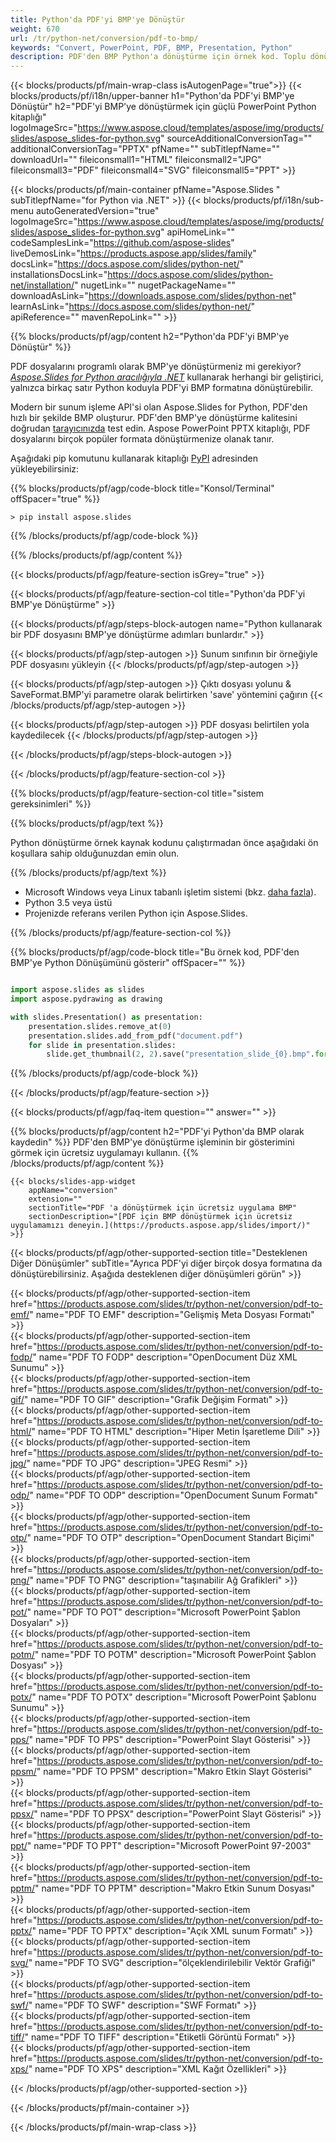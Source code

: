 ```yaml
---
title: Python'da PDF'yi BMP'ye Dönüştür
weight: 670
url: /tr/python-net/conversion/pdf-to-bmp/ 
keywords: "Convert, PowerPoint, PDF, BMP, Presentation, Python"
description: PDF'den BMP Python'a dönüştürme için örnek kod. Toplu dönüştürme PDF dosyalarını BMP dosyalarına dönüştürmek için PowerPoint Python API'sini kullanın.
---
```


{{< blocks/products/pf/main-wrap-class isAutogenPage="true">}}
{{< blocks/products/pf/i18n/upper-banner h1="Python'da PDF'yi BMP'ye Dönüştür" h2="PDF'yi BMP'ye dönüştürmek için güçlü PowerPoint Python kitaplığı" logoImageSrc="https://www.aspose.cloud/templates/aspose/img/products/slides/aspose_slides-for-python.svg" sourceAdditionalConversionTag="" additionalConversionTag="PPTX" pfName="" subTitlepfName="" downloadUrl="" fileiconsmall1="HTML" fileiconsmall2="JPG" fileiconsmall3="PDF" fileiconsmall4="SVG" fileiconsmall5="PPT" >}}

{{< blocks/products/pf/main-container pfName="Aspose.Slides " subTitlepfName="for Python via .NET" >}}
{{< blocks/products/pf/i18n/sub-menu autoGeneratedVersion="true" logoImageSrc="https://www.aspose.cloud/templates/aspose/img/products/slides/aspose_slides-for-python.svg" apiHomeLink="" codeSamplesLink="https://github.com/aspose-slides" liveDemosLink="https://products.aspose.app/slides/family" docsLink="https://docs.aspose.com/slides/python-net/" installationsDocsLink="https://docs.aspose.com/slides/python-net/installation/" nugetLink="" nugetPackageName="" downloadAsLink="https://downloads.aspose.com/slides/python-net" learnAsLink="https://docs.aspose.com/slides/python-net/" apiReference="" mavenRepoLink="" >}}

{{% blocks/products/pf/agp/content h2="Python'da PDF'yi BMP'ye Dönüştür" %}}

PDF dosyalarını programlı olarak BMP'ye dönüştürmeniz mi gerekiyor? [*Aspose.Slides for Python aracılığıyla .NET*](https://products.aspose.com/slides/tr/python-net/) kullanarak herhangi bir geliştirici, yalnızca birkaç satır Python koduyla PDF'yi BMP formatına dönüştürebilir.

Modern bir sunum işleme API'si olan Aspose.Slides for Python, PDF'den hızlı bir şekilde BMP oluşturur. PDF'den BMP'ye dönüştürme kalitesini doğrudan [tarayıcınızda](https://products.aspose.app/slides/conversion) test edin. Aspose PowerPoint PPTX kitaplığı, PDF dosyalarını birçok popüler formata dönüştürmenize olanak tanır.

Aşağıdaki pip komutunu kullanarak kitaplığı [PyPI](https://pypi.org/project/Aspose.Slides/) adresinden yükleyebilirsiniz:

{{% blocks/products/pf/agp/code-block title="Konsol/Terminal" offSpacer="true" %}}

```console
> pip install aspose.slides

```

{{% /blocks/products/pf/agp/code-block %}}

{{% /blocks/products/pf/agp/content %}}

{{< blocks/products/pf/agp/feature-section isGrey="true" >}}

{{< blocks/products/pf/agp/feature-section-col title="Python'da PDF'yi BMP'ye Dönüştürme" >}}

{{< blocks/products/pf/agp/steps-block-autogen name="Python kullanarak bir PDF dosyasını BMP'ye dönüştürme adımları bunlardır." >}}

{{< blocks/products/pf/agp/step-autogen >}}
Sunum sınıfının bir örneğiyle PDF dosyasını yükleyin
{{< /blocks/products/pf/agp/step-autogen >}}

{{< blocks/products/pf/agp/step-autogen >}}
Çıktı dosyası yolunu & SaveFormat.BMP'yi parametre olarak belirtirken 'save' yöntemini çağırın
{{< /blocks/products/pf/agp/step-autogen >}}

{{< blocks/products/pf/agp/step-autogen >}}
PDF dosyası belirtilen yola kaydedilecek
{{< /blocks/products/pf/agp/step-autogen >}}

{{< /blocks/products/pf/agp/steps-block-autogen >}}

{{< /blocks/products/pf/agp/feature-section-col >}}

{{% blocks/products/pf/agp/feature-section-col title="sistem gereksinimleri" %}}

{{% blocks/products/pf/agp/text %}}

 Python dönüştürme örnek kaynak kodunu çalıştırmadan önce aşağıdaki ön koşullara sahip olduğunuzdan emin olun.

{{% /blocks/products/pf/agp/text %}}

- Microsoft Windows veya Linux tabanlı işletim sistemi (bkz. [daha fazla](https://docs.aspose.com/slides/python-net/system-requirements/)).
- Python 3.5 veya üstü
- Projenizde referans verilen Python için Aspose.Slides.

{{% /blocks/products/pf/agp/feature-section-col %}}

{{% blocks/products/pf/agp/code-block title="Bu örnek kod, PDF'den BMP'ye Python Dönüşümünü gösterir" offSpacer="" %}}

```py

import aspose.slides as slides
import aspose.pydrawing as drawing

with slides.Presentation() as presentation:
    presentation.slides.remove_at(0)
    presentation.slides.add_from_pdf("document.pdf")
    for slide in presentation.slides:
        slide.get_thumbnail(2, 2).save("presentation_slide_{0}.bmp".format(str(slide.slide_number)), drawing.imaging.ImageFormat.bmp)

```
{{% /blocks/products/pf/agp/code-block %}}

{{< /blocks/products/pf/agp/feature-section >}}

{{< blocks/products/pf/agp/faq-item question="" answer="" >}}
 
{{% blocks/products/pf/agp/content h2="PDF'yi Python'da BMP olarak kaydedin" %}}
PDF'den BMP'ye dönüştürme işleminin bir gösterimini görmek için ücretsiz uygulamayı kullanın. 
{{% /blocks/products/pf/agp/content %}}

<!-- aboutfile Starts -->

<!-- aboutfile Ends -->

    {{< blocks/slides-app-widget 
        appName="conversion"
        extension=""
        sectionTitle="PDF 'a dönüştürmek için ücretsiz uygulama BMP" 
        sectionDescription="[PDF için BMP dönüştürmek için ücretsiz uygulamamızı deneyin.](https://products.aspose.app/slides/import/)" 
    >}}
    
{{< blocks/products/pf/agp/other-supported-section title="Desteklenen Diğer Dönüşümler" subTitle="Ayrıca PDF'yi diğer birçok dosya formatına da dönüştürebilirsiniz. Aşağıda desteklenen diğer dönüşümleri görün" >}}

{{< blocks/products/pf/agp/other-supported-section-item href="https://products.aspose.com/slides/tr/python-net/conversion/pdf-to-emf/" name="PDF TO EMF" description="Gelişmiş Meta Dosyası Formatı" >}}  
{{< blocks/products/pf/agp/other-supported-section-item href="https://products.aspose.com/slides/tr/python-net/conversion/pdf-to-fodp/" name="PDF TO FODP" description="OpenDocument Düz XML Sunumu" >}}  
{{< blocks/products/pf/agp/other-supported-section-item href="https://products.aspose.com/slides/tr/python-net/conversion/pdf-to-gif/" name="PDF TO GIF" description="Grafik Değişim Formatı" >}}  
{{< blocks/products/pf/agp/other-supported-section-item href="https://products.aspose.com/slides/tr/python-net/conversion/pdf-to-html/" name="PDF TO HTML" description="Hiper Metin İşaretleme Dili" >}}  
{{< blocks/products/pf/agp/other-supported-section-item href="https://products.aspose.com/slides/tr/python-net/conversion/pdf-to-jpg/" name="PDF TO JPG" description="JPEG Resmi" >}}  
{{< blocks/products/pf/agp/other-supported-section-item href="https://products.aspose.com/slides/tr/python-net/conversion/pdf-to-odp/" name="PDF TO ODP" description="OpenDocument Sunum Formatı" >}}  
{{< blocks/products/pf/agp/other-supported-section-item href="https://products.aspose.com/slides/tr/python-net/conversion/pdf-to-otp/" name="PDF TO OTP" description="OpenDocument Standart Biçimi" >}}  
{{< blocks/products/pf/agp/other-supported-section-item href="https://products.aspose.com/slides/tr/python-net/conversion/pdf-to-png/" name="PDF TO PNG" description="taşınabilir Ağ Grafikleri" >}}  
{{< blocks/products/pf/agp/other-supported-section-item href="https://products.aspose.com/slides/tr/python-net/conversion/pdf-to-pot/" name="PDF TO POT" description="Microsoft PowerPoint Şablon Dosyaları" >}}  
{{< blocks/products/pf/agp/other-supported-section-item href="https://products.aspose.com/slides/tr/python-net/conversion/pdf-to-potm/" name="PDF TO POTM" description="Microsoft PowerPoint Şablon Dosyası" >}}  
{{< blocks/products/pf/agp/other-supported-section-item href="https://products.aspose.com/slides/tr/python-net/conversion/pdf-to-potx/" name="PDF TO POTX" description="Microsoft PowerPoint Şablonu Sunumu" >}}  
{{< blocks/products/pf/agp/other-supported-section-item href="https://products.aspose.com/slides/tr/python-net/conversion/pdf-to-pps/" name="PDF TO PPS" description="PowerPoint Slayt Gösterisi" >}}  
{{< blocks/products/pf/agp/other-supported-section-item href="https://products.aspose.com/slides/tr/python-net/conversion/pdf-to-ppsm/" name="PDF TO PPSM" description="Makro Etkin Slayt Gösterisi" >}}  
{{< blocks/products/pf/agp/other-supported-section-item href="https://products.aspose.com/slides/tr/python-net/conversion/pdf-to-ppsx/" name="PDF TO PPSX" description="PowerPoint Slayt Gösterisi" >}}  
{{< blocks/products/pf/agp/other-supported-section-item href="https://products.aspose.com/slides/tr/python-net/conversion/pdf-to-ppt/" name="PDF TO PPT" description="Microsoft PowerPoint 97-2003" >}}  
{{< blocks/products/pf/agp/other-supported-section-item href="https://products.aspose.com/slides/tr/python-net/conversion/pdf-to-pptm/" name="PDF TO PPTM" description="Makro Etkin Sunum Dosyası" >}}  
{{< blocks/products/pf/agp/other-supported-section-item href="https://products.aspose.com/slides/tr/python-net/conversion/pdf-to-pptx/" name="PDF TO PPTX" description="Açık XML sunum Formatı" >}}  
{{< blocks/products/pf/agp/other-supported-section-item href="https://products.aspose.com/slides/tr/python-net/conversion/pdf-to-svg/" name="PDF TO SVG" description="ölçeklendirilebilir Vektör Grafiği" >}}  
{{< blocks/products/pf/agp/other-supported-section-item href="https://products.aspose.com/slides/tr/python-net/conversion/pdf-to-swf/" name="PDF TO SWF" description="SWF Formatı" >}}  
{{< blocks/products/pf/agp/other-supported-section-item href="https://products.aspose.com/slides/tr/python-net/conversion/pdf-to-tiff/" name="PDF TO TIFF" description="Etiketli Görüntü Formatı" >}}  
{{< blocks/products/pf/agp/other-supported-section-item href="https://products.aspose.com/slides/tr/python-net/conversion/pdf-to-xps/" name="PDF TO XPS" description="XML Kağıt Özellikleri" >}}  


{{< /blocks/products/pf/agp/other-supported-section >}}

{{< /blocks/products/pf/main-container >}}
    
{{< /blocks/products/pf/main-wrap-class >}}